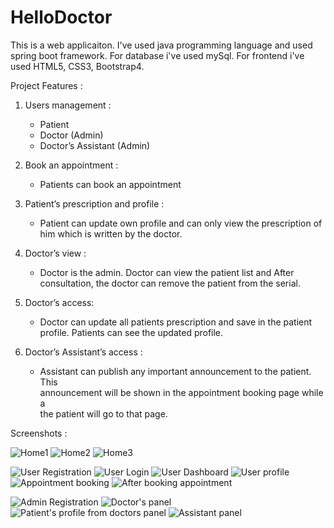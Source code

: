 # HelloDoctor

This is a web applicaiton. I've used java programming language and used spring boot framework. For database i've used mySql. For frontend i've used HTML5, CSS3, Bootstrap4.


Project Features : 

1. Users management :
     - Patient
     - Doctor (Admin)
     - Doctor’s Assistant (Admin)


2. Book an appointment :
      - Patients can book an appointment 


3. Patient’s prescription and profile : 
      - Patient can update own profile and can only view the prescription
        of him which is written by the doctor. 

4. Doctor’s view : 
      - Doctor is the admin. Doctor can view the patient list and
        After consultation, the doctor can remove the patient from the serial.


5. Doctor’s  access:
      - Doctor can update all patients prescription and save in the
        patient profile. Patients can see the updated profile.
 
6. Doctor’s Assistant’s access :
     - Assistant can publish any important announcement to the patient. This                
       announcement will be shown in the appointment booking page while a   
       the patient will go to that page.

Screenshots :



![Home1](https://user-images.githubusercontent.com/58343930/190730613-b22b60d7-db91-4ec9-8138-7f7a9a89add3.png)
![Home2](https://user-images.githubusercontent.com/58343930/190730697-60063130-a326-46dd-97f0-917111f3b537.png)
![Home3](https://user-images.githubusercontent.com/58343930/190730727-dcc242fc-b000-4a82-b0c3-d1510ab2f753.png)



![User Registration](https://user-images.githubusercontent.com/58343930/190730849-3f7484b4-ce5e-4b11-8e7b-a7087cae0187.png)
![User Login](https://user-images.githubusercontent.com/58343930/190730845-5422d1ff-31ef-4b28-95a7-b4c6f7090d7b.png)
![User Dashboard](https://user-images.githubusercontent.com/58343930/190730844-de0e5a33-0c9a-487e-ba4f-4382a0084b0a.png)
![User profile](https://user-images.githubusercontent.com/58343930/190730847-df7b7fae-9463-4c21-80b4-037e908c316c.png)
![Appointment booking](https://user-images.githubusercontent.com/58343930/190730841-cfa090d6-aa44-4baf-83ed-c25f62ad48b1.png)
![After booking appointment](https://user-images.githubusercontent.com/58343930/190730838-fc49f3ee-f462-4067-a489-3e396b392d1b.png)

![Admin Registration](https://user-images.githubusercontent.com/58343930/190731890-c5b034b6-5095-4117-b190-aa3083a5d101.png)
![Doctor's panel](https://user-images.githubusercontent.com/58343930/190731916-b2562b3d-729d-4346-bf21-8b97e0096a09.png)
![Patient's profile from doctors panel](https://user-images.githubusercontent.com/58343930/190731939-564fd03f-1c88-4f22-813c-2f6aa682d141.png)
![Assistant panel](https://user-images.githubusercontent.com/58343930/190732065-c7c2fd51-4830-460e-a4eb-18ab6c20f3cc.png)

